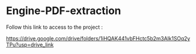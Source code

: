 # Engine-PDF-extraction

Follow this link to access to the project : 

https://drive.google.com/drive/folders/1iHQAK441vbFHctc5b2m3AIk1SOq2yTPu?usp=drive_link


